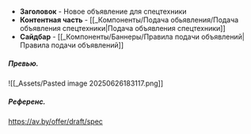 - **Заголовок** - Новое объявление для спецтехники
- **Контентная часть** - [[_Компоненты/Подача обьявления/Подача объявления спецтехники|Подача объявления спецтехники]]
- **Сайдбар** - [[_Компоненты/Баннеры/Правила подачи объявлений|Правила подачи объявлений]]

##### Превью.
![[_Assets/Pasted image 20250626183117.png]]

##### Референс.
https://av.by/offer/draft/spec